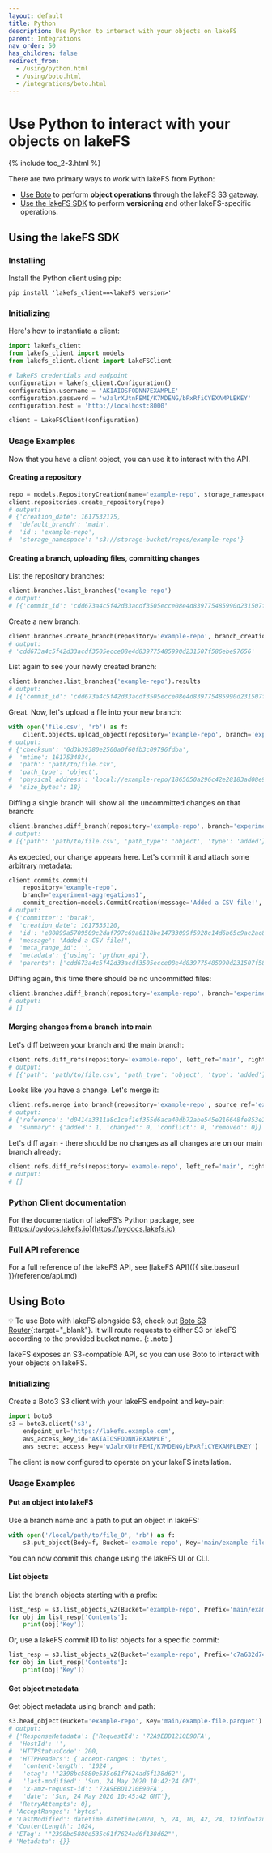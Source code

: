 ```yaml
---
layout: default
title: Python
description: Use Python to interact with your objects on lakeFS
parent: Integrations
nav_order: 50
has_children: false
redirect_from: 
  - /using/python.html
  - /using/boto.html
  - /integrations/boto.html
---
```


# Use Python to interact with your objects on lakeFS

{% include toc_2-3.html %}

There are two primary ways to work with lakeFS from Python: 

* [Use Boto](#using-boto) to perform **object operations** through the lakeFS S3 gateway.
* [Use the lakeFS SDK](#using-the-lakefs-sdk) to perform **versioning** and other lakeFS-specific operations.

## Using the lakeFS SDK

### Installing

Install the Python client using pip:


```shell
pip install 'lakefs_client==<lakeFS version>'
```

### Initializing

Here's how to instantiate a client:

```python
import lakefs_client
from lakefs_client import models
from lakefs_client.client import LakeFSClient

# lakeFS credentials and endpoint
configuration = lakefs_client.Configuration()
configuration.username = 'AKIAIOSFODNN7EXAMPLE'
configuration.password = 'wJalrXUtnFEMI/K7MDENG/bPxRfiCYEXAMPLEKEY'
configuration.host = 'http://localhost:8000'

client = LakeFSClient(configuration)
``` 

### Usage Examples

Now that you have a client object, you can use it to interact with the API.

#### Creating a repository

```python
repo = models.RepositoryCreation(name='example-repo', storage_namespace='s3://storage-bucket/repos/example-repo', default_branch='main')
client.repositories.create_repository(repo)
# output:
# {'creation_date': 1617532175,
#  'default_branch': 'main',
#  'id': 'example-repo',
#  'storage_namespace': 's3://storage-bucket/repos/example-repo'}
```

#### Creating a branch, uploading files, committing changes

List the repository branches:

```python
client.branches.list_branches('example-repo')
# output:
# [{'commit_id': 'cdd673a4c5f42d33acdf3505ecce08e4d839775485990d231507f586ebe97656', 'id': 'main'}]
```

Create a new branch:

```python
client.branches.create_branch(repository='example-repo', branch_creation=models.BranchCreation(name='experiment-aggregations1', source='main'))
# output:
# 'cdd673a4c5f42d33acdf3505ecce08e4d839775485990d231507f586ebe97656'
```

List again to see your newly created branch:

```python
client.branches.list_branches('example-repo').results
# output:
# [{'commit_id': 'cdd673a4c5f42d33acdf3505ecce08e4d839775485990d231507f586ebe97656', 'id': 'experiment-aggregations1'}, {'commit_id': 'cdd673a4c5f42d33acdf3505ecce08e4d839775485990d231507f586ebe97656', 'id': 'main'}]
```

Great. Now, let's upload a file into your new branch:

```python
with open('file.csv', 'rb') as f:
    client.objects.upload_object(repository='example-repo', branch='experiment-aggregations1', path='path/to/file.csv', content=f)
# output:
# {'checksum': '0d3b39380e2500a0f60fb3c09796fdba',
#  'mtime': 1617534834,
#  'path': 'path/to/file.csv',
#  'path_type': 'object',
#  'physical_address': 'local://example-repo/1865650a296c42e28183ad08e9b068a3',
#  'size_bytes': 18}
```

Diffing a single branch will show all the uncommitted changes on that branch:

```python
client.branches.diff_branch(repository='example-repo', branch='experiment-aggregations1').results
# output:
# [{'path': 'path/to/file.csv', 'path_type': 'object', 'type': 'added'}]
```

As expected, our change appears here. Let's commit it and attach some arbitrary metadata:

```python
client.commits.commit(
    repository='example-repo',
    branch='experiment-aggregations1',
    commit_creation=models.CommitCreation(message='Added a CSV file!', metadata={'using': 'python_api'}))
# output:
# {'committer': 'barak',
#  'creation_date': 1617535120,
#  'id': 'e80899a5709509c2daf797c69a6118be14733099f5928c14d6b65c9ac2ac841b',
#  'message': 'Added a CSV file!',
#  'meta_range_id': '',
#  'metadata': {'using': 'python_api'},
#  'parents': ['cdd673a4c5f42d33acdf3505ecce08e4d839775485990d231507f586ebe97656']}
```

Diffing again, this time there should be no uncommitted files:

```python
client.branches.diff_branch(repository='example-repo', branch='experiment-aggregations1').results
# output:
# []
```

#### Merging changes from a branch into main 

Let's diff between your branch and the main branch:

```python
client.refs.diff_refs(repository='example-repo', left_ref='main', right_ref='experiment-aggregations1').results
# output:
# [{'path': 'path/to/file.csv', 'path_type': 'object', 'type': 'added'}]

```

Looks like you have a change. Let's merge it:

```python
client.refs.merge_into_branch(repository='example-repo', source_ref='experiment-aggregations1', destination_branch='main')
# output:
# {'reference': 'd0414a3311a8c1cef1ef355d6aca40db72abe545e216648fe853e25db788fa2e',
#  'summary': {'added': 1, 'changed': 0, 'conflict': 0, 'removed': 0}}
```

Let's diff again - there should be no changes as all changes are on our main branch already:

```python
client.refs.diff_refs(repository='example-repo', left_ref='main', right_ref='experiment-aggregations1').results
# output:
# []
```

### Python Client documentation

For the documentation of lakeFS’s Python package, see [https://pydocs.lakefs.io](https://pydocs.lakefs.io)


### Full API reference

For a full reference of the lakeFS API, see [lakeFS API]({{ site.baseurl }}/reference/api.md)

## Using Boto

💡 To use Boto with lakeFS alongside S3, check out [Boto S3 Router](https://github.com/treeverse/boto-s3-router){:target="_blank"}. It will route
requests to either S3 or lakeFS according to the provided bucket name.
{: .note }

lakeFS exposes an S3-compatible API, so you can use Boto to interact with your objects on lakeFS.

### Initializing

Create a Boto3 S3 client with your lakeFS endpoint and key-pair:
```python
import boto3
s3 = boto3.client('s3',
    endpoint_url='https://lakefs.example.com',
    aws_access_key_id='AKIAIOSFODNN7EXAMPLE',
    aws_secret_access_key='wJalrXUtnFEMI/K7MDENG/bPxRfiCYEXAMPLEKEY')
```

The client is now configured to operate on your lakeFS installation.

### Usage Examples

#### Put an object into lakeFS

Use a branch name and a path to put an object in lakeFS:

```python
with open('/local/path/to/file_0', 'rb') as f:
    s3.put_object(Body=f, Bucket='example-repo', Key='main/example-file.parquet')
```

You can now commit this change using the lakeFS UI or CLI.

#### List objects

List the branch objects starting with a prefix:
 
```python
list_resp = s3.list_objects_v2(Bucket='example-repo', Prefix='main/example-prefix')
for obj in list_resp['Contents']:
    print(obj['Key'])
```

Or, use a lakeFS commit ID to list objects for a specific commit:
 
```python
list_resp = s3.list_objects_v2(Bucket='example-repo', Prefix='c7a632d74f/example-prefix')
for obj in list_resp['Contents']:
    print(obj['Key'])
```

#### Get object metadata

Get object metadata using branch and path:
```python
s3.head_object(Bucket='example-repo', Key='main/example-file.parquet')
# output:
# {'ResponseMetadata': {'RequestId': '72A9EBD1210E90FA',
#  'HostId': '',
#  'HTTPStatusCode': 200,
#  'HTTPHeaders': {'accept-ranges': 'bytes',
#   'content-length': '1024',
#   'etag': '"2398bc5880e535c61f7624ad6f138d62"',
#   'last-modified': 'Sun, 24 May 2020 10:42:24 GMT',
#   'x-amz-request-id': '72A9EBD1210E90FA',
#   'date': 'Sun, 24 May 2020 10:45:42 GMT'},
#  'RetryAttempts': 0},
# 'AcceptRanges': 'bytes',
# 'LastModified': datetime.datetime(2020, 5, 24, 10, 42, 24, tzinfo=tzutc()),
# 'ContentLength': 1024,
# 'ETag': '"2398bc5880e535c61f7624ad6f138d62"',
# 'Metadata': {}}
``` 
